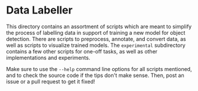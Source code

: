# Data Labeller

This directory contains an assortment of scripts which are meant to simplify the
process of labelling data in support of training a new model for object detection. There are scripts to
preprocess, annotate, and convert data, as well as scripts to visualize trained
models. The `experimental` subdirectory contains a few other scripts for one-off
tasks, as well as other implementations and experiments. 

Make sure to use the
`--help` command line options for all scripts mentioned, and to check the source
code if the tips don't make sense. Then, post an issue or a pull request to get
it fixed!

